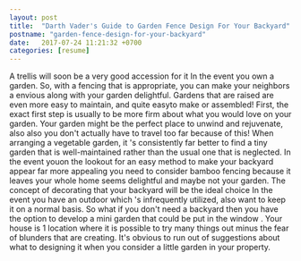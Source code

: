```yaml
---
layout: post
title:  "Darth Vader's Guide to Garden Fence Design For Your Backyard"
postname: "garden-fence-design-for-your-backyard"
date:   2017-07-24 11:21:32 +0700
categories: [resume]
---
```

A trellis will soon be a very good accession for it In the event you own a garden. So, with a fencing that is appropriate, you can make your neighbors a envious along with your garden delightful. Gardens that are raised are even more easy to maintain, and quite easyto make or assembled! First, the exact first step is usually to be more firm about what you would love on your garden. Your garden might be the perfect place to unwind and rejuvenate, also also you don't actually have to travel too far because of this! When arranging a vegetable garden, it 's consistently far better to find a tiny garden that is well-maintained rather than the usual one that is neglected. In the event youon the lookout for an easy method to make your backyard appear far more appealing you need to consider bamboo fencing because it leaves your whole home seems delightful and maybe not your garden. The concept of decorating that your backyard will be the ideal choice In the event you have an outdoor which 's infrequently utilized, also want to keep it on a normal basis. So what if you don't need a backyard then you have the option to develop a mini garden that could be put in the window . Your house is 1 location where it is possible to try many things out minus the fear of blunders that are creating. It's obvious to run out of suggestions about what to designing it when you consider a little garden in your property.
